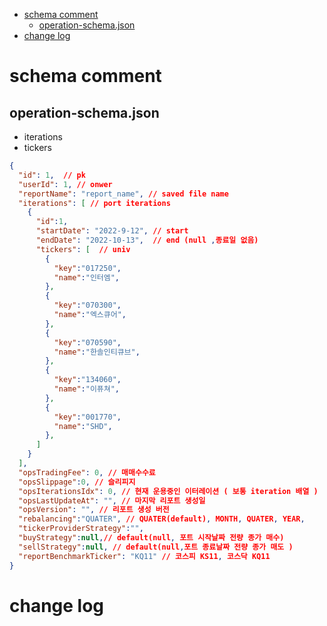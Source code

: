 - [schema comment](#schema-comment)
  - [operation-schema.json](#operation-schemajson)
- [change log](#change-log)


# schema comment 

## operation-schema.json

+ iterations
+ tickers

```json
{
  "id": 1,  // pk
  "userId": 1, // onwer
  "reportName": "report_name", // saved file name
  "iterations": [ // port iterations
    {
      "id":1,
      "startDate": "2022-9-12", // start 
      "endDate": "2022-10-13",  // end (null ,종료일 없음) 
      "tickers": [  // univ
        {
          "key":"017250",
          "name":"인터엠",
        },
        {
          "key":"070300",
          "name":"엑스큐어",
        },
        {
          "key":"070590",
          "name":"한솔인티큐브",
        },
        {
          "key":"134060",
          "name":"이퓨쳐",
        },
        {
          "key":"001770",
          "name":"SHD",
        },
      ]
    }
  ],
  "opsTradingFee": 0, // 매매수수료
  "opsSlippage":0, // 슬리피지
  "opsIterationsIdx": 0, // 현재 운용중인 이터레이션 ( 보통 iteration 배열 )
  "opsLastUpdateAt": "", // 마지막 리포트 생성일 
  "opsVersion": "", // 리포트 생성 버전
  "rebalancing":"QUATER", // QUATER(default), MONTH, QUATER, YEAR,
  "tickerProviderStrategy":"",
  "buyStrategy":null,// default(null, 포트 시작날짜 전량 종가 매수)
  "sellStrategy":null, // default(null,포트 종료날짜 전량 종가 매도 )
  "reportBenchmarkTicker": "KQ11" // 코스피 KS11, 코스닥 KQ11
}

```

# change log

